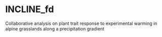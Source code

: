 # INCLINE_fd
Collaborative analysis on plant trait response to experimental warming in alpine grasslands along a precipitation gradient
